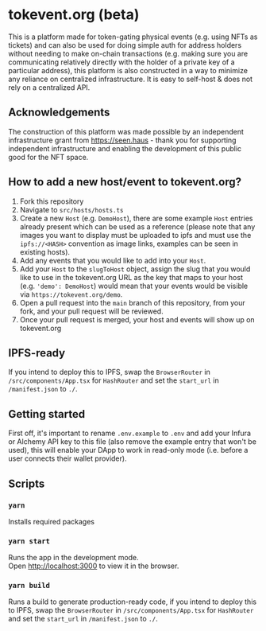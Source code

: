 # tokevent.org (beta)

This is a platform made for token-gating physical events (e.g. using NFTs as tickets) and can also be used for doing simple auth for address holders without needing to make on-chain transactions (e.g. making sure you are communicating relatively directly with the holder of a private key of a particular address), this platform is also constructed in a way to minimize any reliance on centralized infrastructure. It is easy to self-host & does not rely on a centralized API.

## Acknowledgements

The construction of this platform was made possible by an independent infrastructure grant from https://seen.haus - thank you for supporting independent infrastructure and enabling the development of this public good for the NFT space.

## How to add a new host/event to tokevent.org?

1. Fork this repository
2. Navigate to `src/hosts/hosts.ts`
3. Create a new `Host` (e.g. `DemoHost`), there are some example `Host` entries already present which can be used as a reference (please note that any images you want to display must be uploaded to ipfs and must use the `ipfs://<HASH>` convention as image links, examples can be seen in existing hosts).
4. Add any events that you would like to add into your `Host`.
5. Add your `Host` to the `slugToHost` object, assign the slug that you would like to use in the tokevent.org URL as the key that maps to your host (e.g. `'demo': DemoHost`) would mean that your events would be visible via `https://tokevent.org/demo`.
6. Open a pull request into the `main` branch of this repository, from your fork, and your pull request will be reviewed.
7. Once your pull request is merged, your host and events will show up on tokevent.org

## IPFS-ready

If you intend to deploy this to IPFS, swap the `BrowserRouter` in `/src/components/App.tsx` for `HashRouter` and set the `start_url` in `/manifest.json` to `./`.

## Getting started

First off, it's important to rename `.env.example` to `.env` and add your Infura or Alchemy API key to this file (also remove the example entry that won't be used), this will enable your DApp to work in read-only mode (i.e. before a user connects their wallet provider).

## Scripts

### `yarn`

Installs required packages

### `yarn start`

Runs the app in the development mode.\
Open [http://localhost:3000](http://localhost:3000) to view it in the browser.

### `yarn build`

Runs a build to generate production-ready code, if you intend to deploy this to IPFS, swap the `BrowserRouter` in `/src/components/App.tsx` for `HashRouter` and set the `start_url` in `/manifest.json` to `./`.